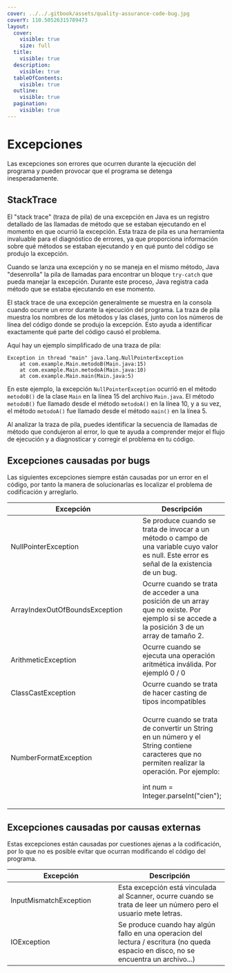 ```yaml
---
cover: ../../.gitbook/assets/quality-assurance-code-bug.jpg
coverY: 110.50526315789473
layout:
  cover:
    visible: true
    size: full
  title:
    visible: true
  description:
    visible: true
  tableOfContents:
    visible: true
  outline:
    visible: true
  pagination:
    visible: true
---
```


# Excepciones

Las excepciones son errores que ocurren durante la ejecución del programa y pueden provocar que el programa se detenga inesperadamente.&#x20;

## StackTrace

El "stack trace" (traza de pila) de una excepción en Java es un registro detallado de las llamadas de método que se estaban ejecutando en el momento en que ocurrió la excepción. Esta traza de pila es una herramienta invaluable para el diagnóstico de errores, ya que proporciona información sobre qué métodos se estaban ejecutando y en qué punto del código se produjo la excepción.

Cuando se lanza una excepción y no se maneja en el mismo método, Java "desenrolla" la pila de llamadas para encontrar un bloque `try-catch` que pueda manejar la excepción. Durante este proceso, Java registra cada método que se estaba ejecutando en ese momento.

El stack trace de una excepción generalmente se muestra en la consola cuando ocurre un error durante la ejecución del programa. La traza de pila muestra los nombres de los métodos y las clases, junto con los números de línea del código donde se produjo la excepción. Esto ayuda a identificar exactamente qué parte del código causó el problema.

Aquí hay un ejemplo simplificado de una traza de pila:

```log
Exception in thread "main" java.lang.NullPointerException
    at com.example.Main.metodoB(Main.java:15)
    at com.example.Main.metodoA(Main.java:10)
    at com.example.Main.main(Main.java:5)
```

En este ejemplo, la excepción `NullPointerException` ocurrió en el método `metodoB()` de la clase `Main` en la línea 15 del archivo `Main.java`. El método `metodoB()` fue llamado desde el método `metodoA()` en la línea 10, y a su vez, el método `metodoA()` fue llamado desde el método `main()` en la línea 5.

Al analizar la traza de pila, puedes identificar la secuencia de llamadas de método que condujeron al error, lo que te ayuda a comprender mejor el flujo de ejecución y a diagnosticar y corregir el problema en tu código.

## Excepciones causadas por bugs

Las siguientes excepciones siempre están causadas por un error en el código, por tanto la manera de solucionarlas es localizar el problema de codificación y arreglarlo.

<table data-full-width="false"><thead><tr><th width="302">Excepción</th><th>Descripción</th></tr></thead><tbody><tr><td>NullPointerException</td><td>Se produce cuando se trata de invocar a un método o campo de una variable cuyo valor es null. Este error es señal de la existencia de un bug.</td></tr><tr><td>ArrayIndexOutOfBoundsException</td><td>Ocurre cuando se trata de acceder a una posición de un array que no existe. Por ejemplo si se accede a la posición 3 de un array de tamaño 2.</td></tr><tr><td>ArithmeticException</td><td>Ocurre cuando se ejecuta una operación aritmética inválida. Por ejempló 0 / 0</td></tr><tr><td>ClassCastException</td><td>Ocurre cuando se trata de hacer casting de tipos incompatibles</td></tr><tr><td>NumberFormatException</td><td><p>Ocurre cuando se trata de convertir un String en un número y el String contiene caracteres que no permiten realizar la operación. Por ejemplo:</p><p>int num = Integer.parseInt("cien");</p></td></tr></tbody></table>

## Excepciones causadas por causas externas

Estas excepciones están causadas por cuestiones ajenas a la codificación, por lo que no es posible evitar que ocurran modificando el código del programa.&#x20;

<table data-full-width="false"><thead><tr><th width="233">Excepción</th><th>Descripción</th></tr></thead><tbody><tr><td>InputMismatchException</td><td>Esta excepción está vinculada al Scanner, ocurre cuando se trata de leer un número pero el usuario mete letras.</td></tr><tr><td>IOException</td><td>Se produce cuando hay algún fallo en una operacion del lectura / escritura (no queda espacio en disco, no se encuentra un archivo...)</td></tr></tbody></table>
